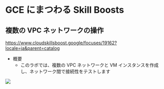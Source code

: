 # GCE にまつわる Skill Boosts

## 複数の VPC ネットワークの操作

https://www.cloudskillsboost.google/focuses/19162?locale=ja&parent=catalog

- 概要
  - このラボでは、複数の VPC ネットワークと VM インスタンスを作成し、ネットワーク間で接続性をテストします

![](https://cdn.qwiklabs.com/cczBwABQnb2t4cjbJ2gbDzcwAZ8dLDOZOtux5pz0YM4%3D)
